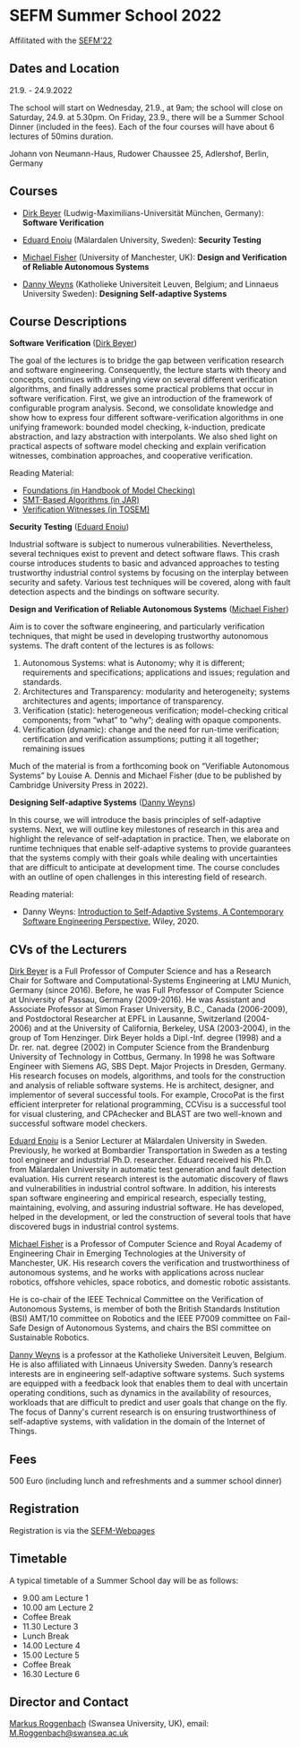 # SEFM Summer School 2022

Affilitated with the [SEFM'22](https://sefm-conference.github.io/2022/)

## Dates and Location

21.9. - 24.9.2022

The school will start on Wednesday, 21.9., at 9am; the school will close on Saturday, 24.9. at 5.30pm. On Friday, 23.9., there will be a Summer School Dinner (included in the fees). Each of the four courses will have about 6 lectures of 50mins duration.

Johann von Neumann-Haus, Rudower Chaussee 25, Adlershof, Berlin, Germany

## Courses

- [Dirk Beyer](https://www.sosy-lab.org/people/beyer/) (Ludwig-Maximilians-Universität München, Germany): **Software Verification**

- [Eduard Enoiu](http://www.es.mdh.se/staff/349-Eduard_Paul_Enoiu) (Mälardalen University, Sweden): **Security Testing**

- [Michael Fisher](https://www.research.manchester.ac.uk/portal/michael.fisher.html) (University of Manchester, UK): **Design and Verification of Reliable Autonomous Systems**

- [Danny Weyns](https://people.cs.kuleuven.be/~danny.weyns/) (Katholieke Universiteit Leuven, Belgium; and Linnaeus University
Sweden): **Designing Self-adaptive Systems**

## Course Descriptions

**Software Verification** ([Dirk Beyer](https://www.sosy-lab.org/people/beyer/))

The goal of the lectures is to bridge the gap between verification research and software engineering. Consequently, the lecture starts with theory and concepts, continues with a unifying view on several different verification algorithms, and finally addresses some practical problems that occur in software verification. First, we give an introduction of the framework of configurable program analysis. Second, we consolidate knowledge and show how to express four different software-verification algorithms in one unifying framework: bounded model checking, k-induction, predicate abstraction, and lazy abstraction with interpolants. We also shed light on practical aspects of software model checking and explain verification witnesses, combination approaches, and cooperative verification.

Reading Material:
- [Foundations (in Handbook of Model Checking)](https://doi.org/10.1007/978-3-319-10575-8_16)
- [SMT-Based Algorithms (in JAR)](https://doi.org/10.1007/s10817-017-9432-6)
- [Verification Witnesses (in TOSEM)](https://doi.org/10.1145/3477579)

**Security Testing** ([Eduard Enoiu](http://www.es.mdh.se/staff/349-Eduard_Paul_Enoiu))

Industrial software is subject to numerous vulnerabilities. Nevertheless, several techniques exist to prevent and detect software flaws. This crash course introduces students to basic and advanced approaches to testing trustworthy industrial control systems by focusing on the interplay between security and safety. Various test techniques will be covered, along with fault detection aspects and the bindings on software security.
 
**Design and Verification of Reliable Autonomous Systems** ([Michael Fisher](https://www.research.manchester.ac.uk/portal/michael.fisher.html))

Aim is to cover the software engineering, and particularly verification
techniques, that might be used in developing trustworthy autonomous
systems. The draft content of the lectures is as follows:

1. Autonomous Systems: what is Autonomy; why it is different; requirements 
   and specifications; applications and issues; regulation and standards.
2. Architectures and Transparency: modularity and heterogeneity; systems 
   architectures and agents; importance of transparency.
3. Verification (static): heterogeneous verification; model-checking 
   critical components; from “what” to “why”; dealing with opaque components.
4. Verification (dynamic): change and the need for run-time verification; 
   certification and verification assumptions; putting it all together; 
   remaining issues

Much of the material is from a forthcoming book on “Verifiable 
Autonomous Systems” by Louise A. Dennis and Michael Fisher
(due to be published by Cambridge University Press in 2022).

 **Designing Self-adaptive Systems** ([Danny Weyns](https://people.cs.kuleuven.be/~danny.weyns/))
 
In this course, we will introduce the basis principles of self-adaptive systems. Next, we will outline key milestones of research in this area and highlight the relevance of self-adaptation in practice. Then, we elaborate on runtime techniques that enable self-adaptive systems to provide guarantees that the systems comply with their goals while dealing with uncertainties that are difficult to anticipate at development time. The course concludes with an outline of open challenges in this interesting field of research. 

Reading material:
- Danny Weyns: [Introduction to Self-Adaptive Systems, A Contemporary Software Engineering Perspective](https://www.wiley.com/en-us/An+Introduction+to+Self+adaptive+Systems%3A+A+Contemporary+Software+Engineering+Perspective-p-9781119574941), Wiley, 2020.

## CVs of the Lecturers 

[Dirk Beyer](https://www.sosy-lab.org/people/beyer/) is a Full Professor of Computer Science and has a Research Chair for Software and Computational-Systems Engineering at LMU Munich, Germany (since 2016). Before, he was Full Professor of Computer Science at University of Passau, Germany (2009-2016). He was Assistant and Associate Professor at Simon Fraser University, B.C., Canada (2006-2009), and Postdoctoral Researcher at EPFL in Lausanne, Switzerland (2004-2006) and at the University of California, Berkeley, USA (2003-2004), in the group of Tom Henzinger. Dirk Beyer holds a Dipl.-Inf. degree (1998) and a Dr. rer. nat. degree (2002) in Computer Science from the Brandenburg University of Technology in Cottbus, Germany. In 1998 he was Software Engineer with Siemens AG, SBS Dept. Major Projects in Dresden, Germany. His research focuses on models, algorithms, and tools for the construction and analysis of reliable software systems. He is architect, designer, and implementor of several successful tools. For example, CrocoPat is the first efficient interpreter for relational programming, CCVisu is a successful tool for visual clustering, and CPAchecker and BLAST are two well-known and successful software model checkers.

[Eduard Enoiu](http://www.es.mdh.se/staff/349-Eduard_Paul_Enoiu) is a Senior Lecturer at Mälardalen University in Sweden. Previously, he worked at Bombardier Transportation in Sweden as a testing tool engineer and industrial Ph.D. researcher. Eduard received his Ph.D. from Mälardalen University in automatic test generation and fault detection evaluation. His current research interest is the automatic discovery of flaws and vulnerabilities in industrial control software. In addition, his interests span software engineering and empirical research, especially testing, maintaining, evolving, and assuring industrial software. He has developed, helped in the development, or led the construction of several tools that have discovered bugs in industrial control systems.

[Michael Fisher](https://web.cs.manchester.ac.uk/~michael) is a Professor of Computer Science and Royal Academy
of Engineering Chair in Emerging Technologies at the University of
Manchester, UK. His 
research covers the verification and trustworthiness of autonomous 
systems, and he works with applications across nuclear robotics, 
offshore vehicles, space robotics, and domestic robotic assistants.

He is co-chair of the IEEE Technical Committee on the Verification 
of Autonomous Systems, is member of both the British Standards 
Institution (BSI) AMT/10 committee on Robotics and the IEEE P7009 
committee on Fail-Safe Design of Autonomous Systems, and chairs 
the BSI committee on Sustainable Robotics.   

[Danny Weyns](https://people.cs.kuleuven.be/~danny.weyns/) is a professor at the Katholieke Universiteit Leuven, Belgium. He is also affiliated with Linnaeus University Sweden. Danny’s research interests are in engineering self-adaptive software systems. Such systems are equipped with a feedback look that enables them to deal with uncertain operating conditions, such as dynamics in the availability of resources, workloads that are difficult to predict and user goals that change on the fly. The focus of Danny's current research is on ensuring trustworthiness of self-adaptive systems, with validation in the domain of the Internet of Things. 

## Fees

500 Euro (including lunch and refreshments and a summer school dinner)

## Registration

Registration is via the [SEFM-Webpages](https://sefm-conference.github.io/2022/registration.html)

## Timetable

A typical timetable of a Summer School day will be as follows:

- 9.00  am Lecture 1
- 10.00 am Lecture 2
- Coffee Break
- 11.30 Lecture 3
- Lunch Break
- 14.00 Lecture 4
- 15.00 Lecture 5
- Coffee Break
- 16.30 Lecture 6


## Director and Contact

[Markus Roggenbach](https://www.swansea.ac.uk/staff/m.roggenbach/) (Swansea University, UK), email: M.Roggenbach@swansea.ac.uk
